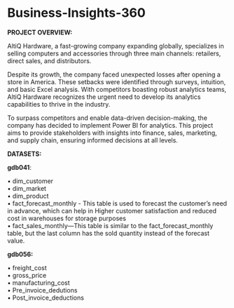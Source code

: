# Business-Insights-360

**PROJECT OVERVIEW:**

AltiQ Hardware, a fast-growing company expanding globally, specializes in selling computers and accessories through three main channels: retailers, direct sales, and distributors.

Despite its growth, the company faced unexpected losses after opening a store in America. These setbacks were identified through surveys, intuition, and basic Excel analysis. With competitors boasting robust analytics teams, AltiQ Hardware recognizes the urgent need to develop its analytics capabilities to thrive in the industry.

To surpass competitors and enable data-driven decision-making, the company has decided to implement Power BI for analytics. This project aims to provide stakeholders with insights into finance, sales, marketing, and supply chain, ensuring informed decisions at all levels.

**DATASETS:**

**gdb041**:

•	dim_customer      
•	dim_market    
•	dim_product     
•	fact_forecast_monthly - This table is used to forecast the customer’s need in advance, which can help in Higher customer satisfaction and reduced cost in warehouses for storage purposes   
•	fact_sales_monthly—This table is similar to the fact_forecast_monthly table, but the last column has the sold quantity instead of the forecast value.

**gdb056:**

•	freight_cost   
•	gross_price   
•	manufacturing_cost   
•	Pre_invoice_dedutions   
•	Post_invoice_deductions



